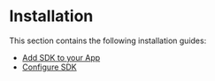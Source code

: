 # Installation

This section contains the following installation guides:

* [Add SDK to your App](add\_sdk\_to\_your\_app.md)
* [Configure SDK](configure\_sdk.md)
